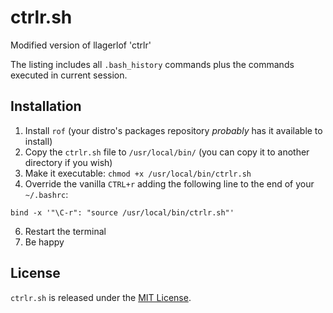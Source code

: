 # ctrlr.sh

Modified version of llagerlof 'ctrlr'

The listing includes all `.bash_history` commands plus the commands executed in current session.

## Installation

1. Install `rof` (your distro's packages repository _probably_ has it available to install)
3. Copy the `ctrlr.sh` file to `/usr/local/bin/` (you can copy it to another directory if you wish)
4. Make it executable: `chmod +x /usr/local/bin/ctrlr.sh`
5. Override the vanilla `CTRL+r` adding the following line to the end of your `~/.bashrc`:
```
bind -x '"\C-r": "source /usr/local/bin/ctrlr.sh"'
```
6. Restart the terminal
7. Be happy

## License

`ctrlr.sh` is released under the [MIT License](https://opensource.org/licenses/MIT).
